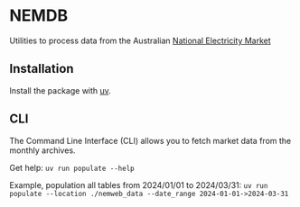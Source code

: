 # NEMDB

Utilities to process data from the Australian [National Electricity Market](https://www.aemo.com.au/energy-systems/electricity/national-electricity-market-nem/data-nem/market-data-nemweb)


## Installation

Install the package with [uv](https://docs.astral.sh/uv/).


## CLI

The Command Line Interface (CLI) allows you to fetch market data from the monthly archives.

Get help:
`uv run populate --help`

Example, population all tables from 2024/01/01 to 2024/03/31:
`uv run populate --location ./nemweb_data --date_range 2024-01-01->2024-03-31`